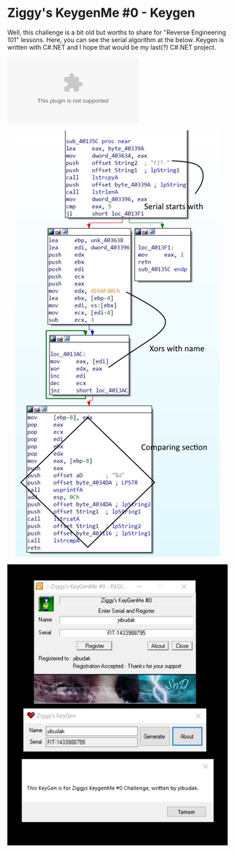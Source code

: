 # Ziggy's KeygenMe #0 - Keygen

Well, this challenge is a bit old but worths to share for "Reverse Engineering 101" lessons. Here, you can see the serial algorithm at the below. Keygen is written with C#.NET and I hope that would be my last(?) C#.NET project.

![Download the Keygen](https://github.com/yibudak/ZiggysChallengeZERO/releases/download/1.0.0.0/Ziggys.KeyGen.exe)

<p align="center">
  <img src="https://github.com/yibudak/ZiggysChallengeZERO/raw/master/image2.jpg">
</p>
<p align="center">
  <img src="https://github.com/yibudak/ZiggysChallengeZERO/raw/master/image.jpg">
</p>

